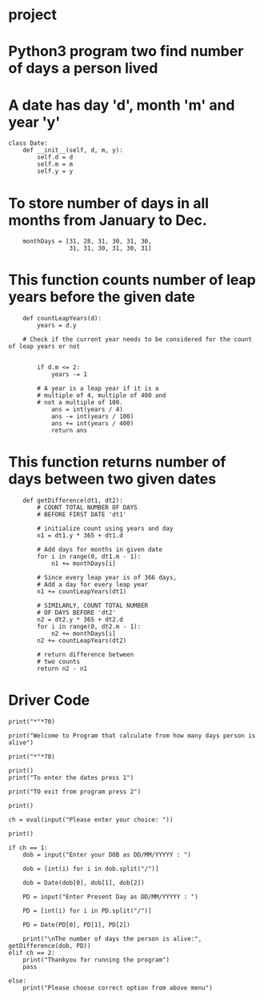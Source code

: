 # project
# Python3 program two find number of days a person lived
# A date has day 'd', month 'm' and year 'y'

    class Date:
        def __init__(self, d, m, y):
            self.d = d
            self.m = m
            self.y = y


# To store number of days in all months from January to Dec.
 
        monthDays = [31, 28, 31, 30, 31, 30,
                     31, 31, 30, 31, 30, 31]


# This function counts number of leap years before the given date

        def countLeapYears(d):
            years = d.y

        # Check if the current year needs to be considered for the count of leap years or not
        
        
            if d.m <= 2:
                years -= 1

            # A year is a leap year if it is a
            # multiple of 4, multiple of 400 and
            # not a multiple of 100.
                ans = int(years / 4)
                ans -= int(years / 100)
                ans += int(years / 400)
                return ans


# This function returns number of days between two given dates

        def getDifference(dt1, dt2):
            # COUNT TOTAL NUMBER OF DAYS
            # BEFORE FIRST DATE 'dt1'

            # initialize count using years and day
            n1 = dt1.y * 365 + dt1.d

            # Add days for months in given date
            for i in range(0, dt1.m - 1):
                n1 += monthDays[i]

            # Since every leap year is of 366 days,
            # Add a day for every leap year
            n1 += countLeapYears(dt1)

            # SIMILARLY, COUNT TOTAL NUMBER
            # OF DAYS BEFORE 'dt2'
            n2 = dt2.y * 365 + dt2.d
            for i in range(0, dt2.m - 1):
                n2 += monthDays[i]
            n2 += countLeapYears(dt2)

            # return difference between
            # two counts
            return n2 - n1


# Driver Code
    print("*"*70)

    print("Welcome to Program that calculate from how many days person is alive")

    print("*"*70)

    print()
    print("To enter the dates press 1")

    print("TO exit from program press 2")

    print()

    ch = eval(input("Please enter your choice: "))

    print()

    if ch == 1:
        dob = input("Enter your DOB as DD/MM/YYYYY : ")
    
        dob = [int(i) for i in dob.split("/")]

        dob = Date(dob[0], dob[1], dob[2])

        PD = input("Enter Present Day as DD/MM/YYYYY : ")

        PD = [int(i) for i in PD.split("/")]

        PD = Date(PD[0], PD[1], PD[2])

        print("\nThe number of days the person is alive:", getDifference(dob, PD))
    elif ch == 2:
        print("Thankyou for running the program")
        pass

    else:
        print("Please choose correct option from above menu")
